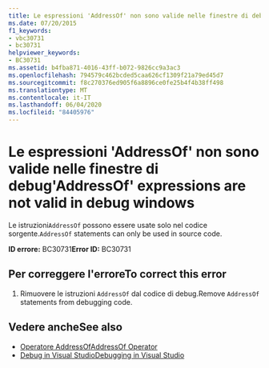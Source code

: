 ```yaml
---
title: Le espressioni 'AddressOf' non sono valide nelle finestre di debug
ms.date: 07/20/2015
f1_keywords:
- vbc30731
- bc30731
helpviewer_keywords:
- BC30731
ms.assetid: b4fba871-4016-43ff-b072-9826cc9a3ac3
ms.openlocfilehash: 794579c462bcded5caa626cf1309f21a79ed45d7
ms.sourcegitcommit: f8c270376ed905f6a8896ce0fe25b4f4b38ff498
ms.translationtype: MT
ms.contentlocale: it-IT
ms.lasthandoff: 06/04/2020
ms.locfileid: "84405976"
---
```

# <a name="addressof-expressions-are-not-valid-in-debug-windows"></a><span data-ttu-id="71830-102">Le espressioni 'AddressOf' non sono valide nelle finestre di debug</span><span class="sxs-lookup"><span data-stu-id="71830-102">'AddressOf' expressions are not valid in debug windows</span></span>
<span data-ttu-id="71830-103">Le istruzioni`AddressOf` possono essere usate solo nel codice sorgente.</span><span class="sxs-lookup"><span data-stu-id="71830-103">`AddressOf` statements can only be used in source code.</span></span>  
  
 <span data-ttu-id="71830-104">**ID errore:** BC30731</span><span class="sxs-lookup"><span data-stu-id="71830-104">**Error ID:** BC30731</span></span>  
  
## <a name="to-correct-this-error"></a><span data-ttu-id="71830-105">Per correggere l'errore</span><span class="sxs-lookup"><span data-stu-id="71830-105">To correct this error</span></span>  
  
1. <span data-ttu-id="71830-106">Rimuovere le istruzioni `AddressOf` dal codice di debug.</span><span class="sxs-lookup"><span data-stu-id="71830-106">Remove `AddressOf` statements from debugging code.</span></span>  
  
## <a name="see-also"></a><span data-ttu-id="71830-107">Vedere anche</span><span class="sxs-lookup"><span data-stu-id="71830-107">See also</span></span>

- [<span data-ttu-id="71830-108">Operatore AddressOf</span><span class="sxs-lookup"><span data-stu-id="71830-108">AddressOf Operator</span></span>](../language-reference/operators/addressof-operator.md)
- [<span data-ttu-id="71830-109">Debug in Visual Studio</span><span class="sxs-lookup"><span data-stu-id="71830-109">Debugging in Visual Studio</span></span>](/visualstudio/debugger/debugger-feature-tour)
